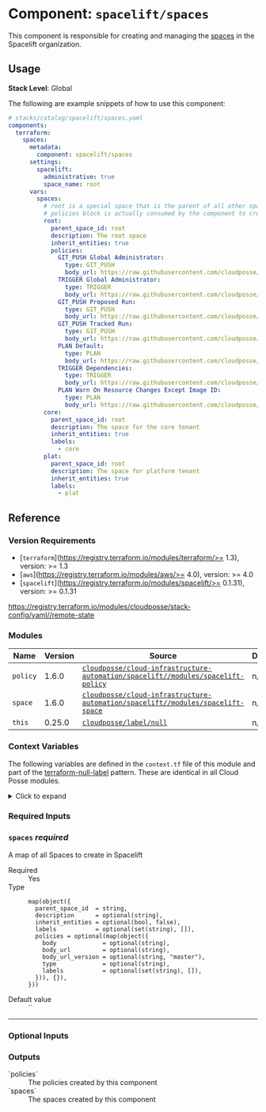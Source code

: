 # Component: `spacelift/spaces`

This component is responsible for creating and managing the [spaces](https://docs.spacelift.io/concepts/spaces/) in the
Spacelift organization.

## Usage

**Stack Level**: Global

The following are example snippets of how to use this component:

```yaml
# stacks/catalog/spacelift/spaces.yaml
components:
  terraform:
    spaces:
      metadata:
        component: spacelift/spaces
      settings:
        spacelift:
          administrative: true
          space_name: root
      vars:
        spaces:
          # root is a special space that is the parent of all other spaces and cannot be deleted or renamed. Only the
          # policies block is actually consumed by the component to create policies for the root space.
          root:
            parent_space_id: root
            description: The root space
            inherit_entities: true
            policies:
              GIT_PUSH Global Administrator:
                type: GIT_PUSH
                body_url: https://raw.githubusercontent.com/cloudposse/terraform-spacelift-cloud-infrastructure-automation/%s/catalog/policies/git_push.administrative.rego
              TRIGGER Global Administrator:
                type: TRIGGER
                body_url: https://raw.githubusercontent.com/cloudposse/terraform-spacelift-cloud-infrastructure-automation/%s/catalog/policies/trigger.administrative.rego
              GIT_PUSH Proposed Run:
                type: GIT_PUSH
                body_url: https://raw.githubusercontent.com/cloudposse/terraform-spacelift-cloud-infrastructure-automation/%s/catalog/policies/git_push.proposed-run.rego
              GIT_PUSH Tracked Run:
                type: GIT_PUSH
                body_url: https://raw.githubusercontent.com/cloudposse/terraform-spacelift-cloud-infrastructure-automation/%s/catalog/policies/git_push.tracked-run.rego
              PLAN Default:
                type: PLAN
                body_url: https://raw.githubusercontent.com/cloudposse/terraform-spacelift-cloud-infrastructure-automation/%s/catalog/policies/plan.default.rego
              TRIGGER Dependencies:
                type: TRIGGER
                body_url: https://raw.githubusercontent.com/cloudposse/terraform-spacelift-cloud-infrastructure-automation/%s/catalog/policies/trigger.dependencies.rego
              PLAN Warn On Resource Changes Except Image ID:
                type: PLAN
                body_url: https://raw.githubusercontent.com/cloudposse/terraform-spacelift-cloud-infrastructure-automation/%s/catalog/policies/plan.warn-on-resource-changes-except-image-id.rego
          core:
            parent_space_id: root
            description: The space for the core tenant
            inherit_entities: true
            labels:
              - core
          plat:
            parent_space_id: root
            description: The space for platform tenant
            inherit_entities: true
            labels:
              - plat
```

<!-- prettier-ignore-start -->
<!-- BEGINNING OF PRE-COMMIT-TERRAFORM DOCS HOOK -->


## Reference

### Version Requirements

- [`terraform`](https://registry.terraform.io/modules/terraform/>= 1.3), version: >= 1.3
- [`aws`](https://registry.terraform.io/modules/aws/>= 4.0), version: >= 4.0
- [`spacelift`](https://registry.terraform.io/modules/spacelift/>= 0.1.31), version: >= 0.1.31

https://registry.terraform.io/modules/cloudposse/stack-config/yaml//remote-state



### Modules

Name | Version | Source | Description
--- | --- | --- | ---
`policy` | 1.6.0 | [`cloudposse/cloud-infrastructure-automation/spacelift//modules/spacelift-policy`](https://registry.terraform.io/modules/cloudposse/cloud-infrastructure-automation/spacelift/modules/spacelift-policy/1.6.0) | n/a
`space` | 1.6.0 | [`cloudposse/cloud-infrastructure-automation/spacelift//modules/spacelift-space`](https://registry.terraform.io/modules/cloudposse/cloud-infrastructure-automation/spacelift/modules/spacelift-space/1.6.0) | n/a
`this` | 0.25.0 | [`cloudposse/label/null`](https://registry.terraform.io/modules/cloudposse/label/null/0.25.0) | n/a




### Context Variables

The following variables are defined in the `context.tf` file of this module and part of the [terraform-null-label](https://registry.terraform.io/modules/cloudposse/label/null) pattern. These are identical in all Cloud Posse modules.

<details>
<summary>Click to expand</summary>
  ### `additional_tag_map` (`map(string)`) <i>optional</i>


Additional key-value pairs to add to each map in `tags_as_list_of_maps`. Not added to `tags` or `id`.<br/>
This is for some rare cases where resources want additional configuration of tags<br/>
and therefore take a list of maps with tag key, value, and additional configuration.<br/>
<br/>
<dl>
  <dt>Required</dt>
  <dd>No</dd>
  <dt>Type</dt>
  <dd>
  `map(string)`
  </dd>
  <dt>Default value</dt>
  <dd>
  `{}`
  </dd>
</dl>

---


  ### `attributes` (`list(string)`) <i>optional</i>


ID element. Additional attributes (e.g. `workers` or `cluster`) to add to `id`,<br/>
in the order they appear in the list. New attributes are appended to the<br/>
end of the list. The elements of the list are joined by the `delimiter`<br/>
and treated as a single ID element.<br/>
<br/>
<dl>
  <dt>Required</dt>
  <dd>No</dd>
  <dt>Type</dt>
  <dd>
  `list(string)`
  </dd>
  <dt>Default value</dt>
  <dd>
  `[]`
  </dd>
</dl>

---


  ### `context` (`any`) <i>optional</i>


Single object for setting entire context at once.<br/>
See description of individual variables for details.<br/>
Leave string and numeric variables as `null` to use default value.<br/>
Individual variable settings (non-null) override settings in context object,<br/>
except for attributes, tags, and additional_tag_map, which are merged.<br/>
<br/>
<dl>
  <dt>Required</dt>
  <dd>No</dd>
  <dt>Type</dt>
  <dd>
  `any`
  </dd>
  <dt>Default value</dt>
  <dd>
  
  ```hcl
  {
    "additional_tag_map": {},
    "attributes": [],
    "delimiter": null,
    "descriptor_formats": {},
    "enabled": true,
    "environment": null,
    "id_length_limit": null,
    "label_key_case": null,
    "label_order": [],
    "label_value_case": null,
    "labels_as_tags": [
      "unset"
    ],
    "name": null,
    "namespace": null,
    "regex_replace_chars": null,
    "stage": null,
    "tags": {},
    "tenant": null
  }
  ```
  
  </dd>
</dl>

---


  ### `delimiter` (`string`) <i>optional</i>


Delimiter to be used between ID elements.<br/>
Defaults to `-` (hyphen). Set to `""` to use no delimiter at all.<br/>
<br/>
<dl>
  <dt>Required</dt>
  <dd>No</dd>
  <dt>Type</dt>
  <dd>
  `string`
  </dd>
  <dt>Default value</dt>
  <dd>
  `null`
  </dd>
</dl>

---


  ### `descriptor_formats` (`any`) <i>optional</i>


Describe additional descriptors to be output in the `descriptors` output map.<br/>
Map of maps. Keys are names of descriptors. Values are maps of the form<br/>
`{<br/>
   format = string<br/>
   labels = list(string)<br/>
}`<br/>
(Type is `any` so the map values can later be enhanced to provide additional options.)<br/>
`format` is a Terraform format string to be passed to the `format()` function.<br/>
`labels` is a list of labels, in order, to pass to `format()` function.<br/>
Label values will be normalized before being passed to `format()` so they will be<br/>
identical to how they appear in `id`.<br/>
Default is `{}` (`descriptors` output will be empty).<br/>
<br/>
<dl>
  <dt>Required</dt>
  <dd>No</dd>
  <dt>Type</dt>
  <dd>
  `any`
  </dd>
  <dt>Default value</dt>
  <dd>
  `{}`
  </dd>
</dl>

---


  ### `enabled` (`bool`) <i>optional</i>


Set to false to prevent the module from creating any resources<br/>
<dl>
  <dt>Required</dt>
  <dd>No</dd>
  <dt>Type</dt>
  <dd>
  `bool`
  </dd>
  <dt>Default value</dt>
  <dd>
  `null`
  </dd>
</dl>

---


  ### `environment` (`string`) <i>optional</i>


ID element. Usually used for region e.g. 'uw2', 'us-west-2', OR role 'prod', 'staging', 'dev', 'UAT'<br/>
<dl>
  <dt>Required</dt>
  <dd>No</dd>
  <dt>Type</dt>
  <dd>
  `string`
  </dd>
  <dt>Default value</dt>
  <dd>
  `null`
  </dd>
</dl>

---


  ### `id_length_limit` (`number`) <i>optional</i>


Limit `id` to this many characters (minimum 6).<br/>
Set to `0` for unlimited length.<br/>
Set to `null` for keep the existing setting, which defaults to `0`.<br/>
Does not affect `id_full`.<br/>
<br/>
<dl>
  <dt>Required</dt>
  <dd>No</dd>
  <dt>Type</dt>
  <dd>
  `number`
  </dd>
  <dt>Default value</dt>
  <dd>
  `null`
  </dd>
</dl>

---


  ### `label_key_case` (`string`) <i>optional</i>


Controls the letter case of the `tags` keys (label names) for tags generated by this module.<br/>
Does not affect keys of tags passed in via the `tags` input.<br/>
Possible values: `lower`, `title`, `upper`.<br/>
Default value: `title`.<br/>
<br/>
<dl>
  <dt>Required</dt>
  <dd>No</dd>
  <dt>Type</dt>
  <dd>
  `string`
  </dd>
  <dt>Default value</dt>
  <dd>
  `null`
  </dd>
</dl>

---


  ### `label_order` (`list(string)`) <i>optional</i>


The order in which the labels (ID elements) appear in the `id`.<br/>
Defaults to ["namespace", "environment", "stage", "name", "attributes"].<br/>
You can omit any of the 6 labels ("tenant" is the 6th), but at least one must be present.<br/>
<br/>
<dl>
  <dt>Required</dt>
  <dd>No</dd>
  <dt>Type</dt>
  <dd>
  `list(string)`
  </dd>
  <dt>Default value</dt>
  <dd>
  `null`
  </dd>
</dl>

---


  ### `label_value_case` (`string`) <i>optional</i>


Controls the letter case of ID elements (labels) as included in `id`,<br/>
set as tag values, and output by this module individually.<br/>
Does not affect values of tags passed in via the `tags` input.<br/>
Possible values: `lower`, `title`, `upper` and `none` (no transformation).<br/>
Set this to `title` and set `delimiter` to `""` to yield Pascal Case IDs.<br/>
Default value: `lower`.<br/>
<br/>
<dl>
  <dt>Required</dt>
  <dd>No</dd>
  <dt>Type</dt>
  <dd>
  `string`
  </dd>
  <dt>Default value</dt>
  <dd>
  `null`
  </dd>
</dl>

---


  ### `labels_as_tags` (`set(string)`) <i>optional</i>


Set of labels (ID elements) to include as tags in the `tags` output.<br/>
Default is to include all labels.<br/>
Tags with empty values will not be included in the `tags` output.<br/>
Set to `[]` to suppress all generated tags.<br/>
**Notes:**<br/>
  The value of the `name` tag, if included, will be the `id`, not the `name`.<br/>
  Unlike other `null-label` inputs, the initial setting of `labels_as_tags` cannot be<br/>
  changed in later chained modules. Attempts to change it will be silently ignored.<br/>
<br/>
<dl>
  <dt>Required</dt>
  <dd>No</dd>
  <dt>Type</dt>
  <dd>
  `set(string)`
  </dd>
  <dt>Default value</dt>
  <dd>
  
  ```hcl
  [
    "default"
  ]
  ```
  
  </dd>
</dl>

---


  ### `name` (`string`) <i>optional</i>


ID element. Usually the component or solution name, e.g. 'app' or 'jenkins'.<br/>
This is the only ID element not also included as a `tag`.<br/>
The "name" tag is set to the full `id` string. There is no tag with the value of the `name` input.<br/>
<br/>
<dl>
  <dt>Required</dt>
  <dd>No</dd>
  <dt>Type</dt>
  <dd>
  `string`
  </dd>
  <dt>Default value</dt>
  <dd>
  `null`
  </dd>
</dl>

---


  ### `namespace` (`string`) <i>optional</i>


ID element. Usually an abbreviation of your organization name, e.g. 'eg' or 'cp', to help ensure generated IDs are globally unique<br/>
<dl>
  <dt>Required</dt>
  <dd>No</dd>
  <dt>Type</dt>
  <dd>
  `string`
  </dd>
  <dt>Default value</dt>
  <dd>
  `null`
  </dd>
</dl>

---


  ### `regex_replace_chars` (`string`) <i>optional</i>


Terraform regular expression (regex) string.<br/>
Characters matching the regex will be removed from the ID elements.<br/>
If not set, `"/[^a-zA-Z0-9-]/"` is used to remove all characters other than hyphens, letters and digits.<br/>
<br/>
<dl>
  <dt>Required</dt>
  <dd>No</dd>
  <dt>Type</dt>
  <dd>
  `string`
  </dd>
  <dt>Default value</dt>
  <dd>
  `null`
  </dd>
</dl>

---


  ### `stage` (`string`) <i>optional</i>


ID element. Usually used to indicate role, e.g. 'prod', 'staging', 'source', 'build', 'test', 'deploy', 'release'<br/>
<dl>
  <dt>Required</dt>
  <dd>No</dd>
  <dt>Type</dt>
  <dd>
  `string`
  </dd>
  <dt>Default value</dt>
  <dd>
  `null`
  </dd>
</dl>

---


  ### `tags` (`map(string)`) <i>optional</i>


Additional tags (e.g. `{'BusinessUnit': 'XYZ'}`).<br/>
Neither the tag keys nor the tag values will be modified by this module.<br/>
<br/>
<dl>
  <dt>Required</dt>
  <dd>No</dd>
  <dt>Type</dt>
  <dd>
  `map(string)`
  </dd>
  <dt>Default value</dt>
  <dd>
  `{}`
  </dd>
</dl>

---


  ### `tenant` (`string`) <i>optional</i>


ID element _(Rarely used, not included by default)_. A customer identifier, indicating who this instance of a resource is for<br/>
<dl>
  <dt>Required</dt>
  <dd>No</dd>
  <dt>Type</dt>
  <dd>
  `string`
  </dd>
  <dt>Default value</dt>
  <dd>
  `null`
  </dd>
</dl>

---


</details>

### Required Inputs
  ### `spaces` <i>required</i>


A map of all Spaces to create in Spacelift<br/>
<dl>
  <dt>Required</dt>
  <dd>Yes</dd>
  <dt>Type</dt>
  <dd>
  

  ```hcl
  map(object({
    parent_space_id  = string,
    description      = optional(string),
    inherit_entities = optional(bool, false),
    labels           = optional(set(string), []),
    policies = optional(map(object({
      body             = optional(string),
      body_url         = optional(string),
      body_url_version = optional(string, "master"),
      type             = optional(string),
      labels           = optional(set(string), []),
    })), {}),
  }))
  ```
  
  </dd>
  <dt>Default value</dt>
  <dd>
  ``
  </dd>
</dl>

---



### Optional Inputs

### Outputs

<dl>
  <dt>`policies`</dt>
  <dd>
    The policies created by this component<br/>
  </dd>
  <dt>`spaces`</dt>
  <dd>
    The spaces created by this component<br/>
  </dd>
</dl>
<!-- END OF PRE-COMMIT-TERRAFORM DOCS HOOK -->
<!-- prettier-ignore-end -->
